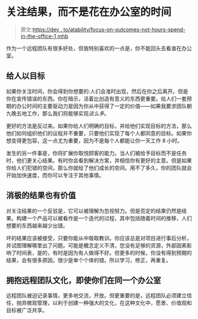 # 关注结果，而不是花在办公室的时间

> 原文:[https://dev . to/atability/focus-on-outcomes-not-hours-spend-in-the-office-1 mhb](https://dev.to/tability/focus-on-outcomes-not-hours-spent-in-the-office-1mhb)

作为一个远程团队有很多好处，但我特别喜欢的一点是，你不能回头去看谁在办公室。

## [](#empower-people-with-goals)给人以目标

如果你关注时间，你会得到你想要的:人们会准时出现，然后在你之后离开。但是你在宣传错误的东西。你在暗示，活着比创造有意义的东西更重要。给人们一套预期的办公时间的主要驱动力是因为你从中获得了一定的价值——如果我要求团队朝九晚五地工作，那么我们将能够实现*这么多*。

更好的方法是反过来。如果你给人们明确的目标，并给他们实现目标的方法，那么他们如何组织他们的议程并不重要，只要他们实现了每个人都同意的目标。如果你想变得更包容，这一点尤为重要，因为不是每个人都能让你一天工作 8 小时。

发生的另一件事是，你将扩展你取悦顾客的能力。当人们被给予目标而不是任务时，他们更关心结果。有时你会看到解决方案，并相信你有更好的主意。但是如果你给人们犯错的空间，那么你就给了他们成长的空间。用不了多久，你的团队就会开始加快速度，而你可以专注于其他事情。

## [](#negative-outcomes-are-valuable-too)消极的结果也有价值

对关注结果的一个反驳是，它可以被理解为忽视努力。但是否定的结果仍然是结果。构建一个产品可以被看作是一个迭代的过程，其中包括随着时间的推移，人们想要的东西越来越少出错。

坏的结果应该被接受，只要你能从中吸取教训。你应该总是对项目进行事后分析，并试图理解哪里出了问题。可能是概念定义不清，您没有足够的资源，外部因素影响了时间表，是的，有时是因为有人做得不好。但更多的时候，你没有得到预期的结果，会有很多原因，很少是单个个体的错。所以学习，修正，再重复。

## 拥抱远程团队文化，即使你们在同一个办公室

远程团队被迫记录事情，更多地交流，开放。但更重要的是，远程团队必须建立信任，抛弃微观管理，以利于创建一种强大的文化，在这种文化中，愿景、价值观和目标被广泛共享。